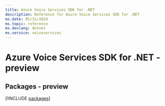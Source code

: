 ```yaml
---
title: Azure Voice Services SDK for .NET
description: Reference for Azure Voice Services SDK for .NET
ms.date: 05/31/2024
ms.topic: reference
ms.devlang: dotnet
ms.service: voiceservices
---
```

# Azure Voice Services SDK for .NET - preview
## Packages - preview
[!INCLUDE [packages](voice-services-index.md)]